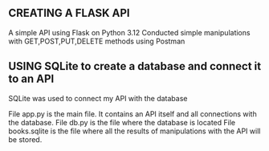 ## CREATING A FLASK API
A simple API using Flask on Python 3.12
Conducted simple manipulations with GET,POST,PUT,DELETE methods using Postman

## USING SQLite to create a database and connect it to an API
SQLite was used to connect my API with the database

File app.py is the main file. It contains an API itself and all connections with the database. 
File db.py is the file where the database is located
File books.sqlite is the file where all the results of manipulations with the API will be stored.
